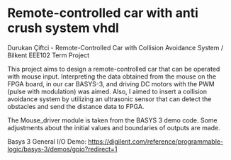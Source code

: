 # Remote-controlled car with anti crush system vhdl
Durukan Çiftci - Remote-Controlled Car with Collision Avoidance System / Bilkent EEE102 Term Project

This project aims to design a remote-controlled car that can be operated with mouse input.
Interpreting the data obtained from the mouse on the FPGA board, in our car BASYS-3, and driving DC motors with the PWM (pulse with modulation) was aimed.
Also, I aimed to insert a collision avoidance system by utilizing an ultrasonic sensor that can detect the obstacles and send the distance data to FPGA.

The Mouse_driver module is taken from the BASYS 3 demo code.
Some adjustments about the initial values and boundaries of outputs are made.

Basys 3 General I/O Demo:
https://digilent.com/reference/programmable-logic/basys-3/demos/gpio?redirect=1

